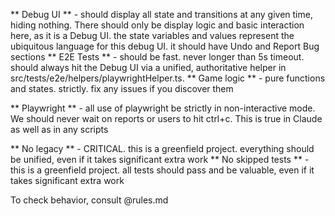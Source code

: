 ** Debug UI ** - should display all state and transitions at any given time, hiding nothing.  There should only be display logic and basic interaction here, as it is a Debug UI. the state variables and values represent the ubiquitous language for this debug UI.  it should have Undo and Report Bug sections
** E2E Tests ** - should be fast. never longer than 5s timeout. should always hit the Debug UI via a unified, authoritative helper in src/tests/e2e/helpers/playwrightHelper.ts. 
** Game logic ** - pure functions and states. strictly.  fix any issues if you discover them

** Playwright ** - all use of playwright be strictly in non-interactive mode.  We should never wait on reports or users to hit ctrl+c.  This is true in Claude as well as in any scripts

** No legacy ** - CRITICAL. this is a greenfield project.  everything should be unified, even if it takes significant extra work
** No skipped tests ** - this is a greenfield project.  all tests should pass and be valuable, even if it takes significant extra work

To check behavior, consult @rules.md